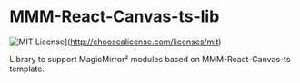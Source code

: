 # MMM-React-Canvas-ts-lib
![MIT License](https://img.shields.io/badge/license-MIT-blue.svg)](http://choosealicense.com/licenses/mit)

Library to support MagicMirror² modules based on MMM-React-Canvas-ts template.
